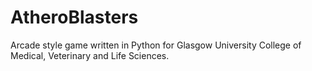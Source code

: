 # AtheroBlasters
Arcade style game written in Python for Glasgow University College of Medical, Veterinary and Life Sciences.
